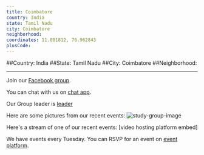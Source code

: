 ```yaml
---
title: Coimbatore
country: India
state: Tamil Nadu
city: Coimbatore
neighborhood: 
coordinates: 11.001812, 76.962843
plusCode:
---
```


##Country: India
##State: Tamil Nadu
##City: Coimbatore
##Neighborhood: 
*****
Join our [Facebook group](https://www.facebook.com/groups/free.code.camp.coimbatore).

You can chat with us on [chat app]().

Our Group leader is [leader]()

Here are some pictures from our recent events:
![study-group-image]()

Here's a stream of one of our recent events:
[video hosting platform embed]

We have events every Tuesday. You can RSVP for an event on [event platform]().
